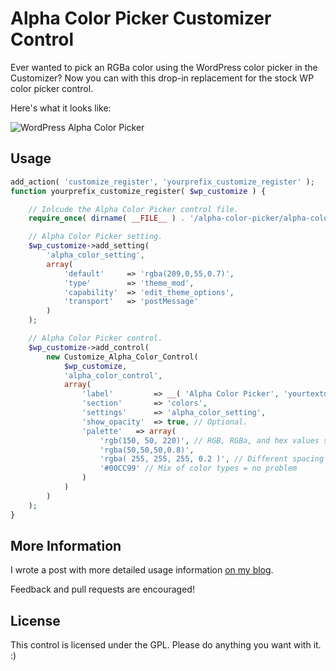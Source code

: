 # Alpha Color Picker Customizer Control #

Ever wanted to pick an RGBa color using the WordPress color picker in the Customizer? Now you can with this drop-in replacement for the stock WP color picker control.

Here's what it looks like:

![WordPress Alpha Color Picker](https://github.com/BraadMartin/components/blob/master/demos/alpha-color-picker.gif)

## Usage ##

```php
add_action( 'customize_register', 'yourprefix_customize_register' );
function yourprefix_customize_register( $wp_customize ) {

	// Inlcude the Alpha Color Picker control file.
	require_once( dirname( __FILE__ ) . '/alpha-color-picker/alpha-color-picker.php' );

	// Alpha Color Picker setting.
	$wp_customize->add_setting(
		'alpha_color_setting',
		array(
			'default'     => 'rgba(209,0,55,0.7)',
			'type'        => 'theme_mod',
			'capability'  => 'edit_theme_options',
			'transport'   => 'postMessage'
		)
	);

	// Alpha Color Picker control.
	$wp_customize->add_control(
		new Customize_Alpha_Color_Control(
			$wp_customize,
			'alpha_color_control',
			array(
				'label'         => __( 'Alpha Color Picker', 'yourtextdomain' ),
				'section'       => 'colors',
				'settings'      => 'alpha_color_setting',
				'show_opacity'  => true, // Optional.
				'palette'	=> array(
					'rgb(150, 50, 220)', // RGB, RGBa, and hex values supported
					'rgba(50,50,50,0.8)',
					'rgba( 255, 255, 255, 0.2 )', // Different spacing = no problem
					'#00CC99' // Mix of color types = no problem
				)
			)
		)
	);
}
```

## More Information ##

I wrote a post with more detailed usage information [on my blog](http://braadmartin.com/alpha-color-picker-control-for-the-wordpress-customizer/).

Feedback and pull requests are encouraged!

## License ##

This control is licensed under the GPL. Please do anything you want with it. :)
